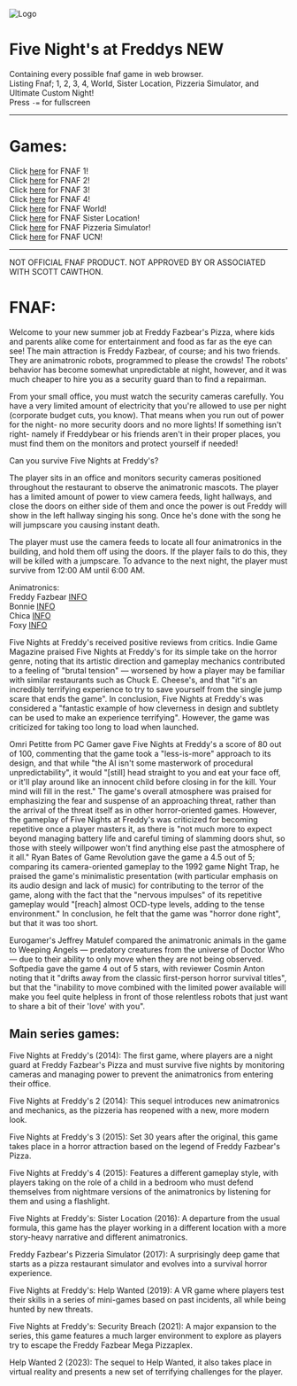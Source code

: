 ![Logo](https://upload.wikimedia.org/wikipedia/commons/thumb/1/1e/Five_Nights_at_Freddy%27s.svg/1200px-Five_Nights_at_Freddy%27s.svg.png)
# Five Night's at Freddys NEW
 Containing every possible fnaf game in web browser.<br>
 Listing Fnaf; 1, 2, 3, 4, World, Sister Location, Pizzeria Simulator, and Ultimate Custom Night!<br>
 Press ```-=``` for fullscreen
<hr>

# Games:
Click [here](https://larsthecat.github.io/New-FNAF/1/) for FNAF 1!<br>
Click [here](https://larsthecat.github.io/New-FNAF/2/) for FNAF 2!<br>
Click [here](https://larsthecat.github.io/New-FNAF/3/) for FNAF 3!<br>
Click [here](https://larsthecat.github.io/New-FNAF/4/) for FNAF 4!<br>
Click [here](https://larsthecat.github.io/New-FNAF/w/) for FNAF World!<br>
Click [here](https://larsthecat.github.io/New-FNAF/sl/) for FNAF Sister Location!<br>
Click [here](https://larsthecat.github.io/New-FNAF/ps/) for FNAF Pizzeria Simulator!<br>
Click [here](https://larsthecat.github.io/New-FNAF/ucn/) for FNAF UCN!


 <hr>

NOT OFFICIAL FNAF PRODUCT. NOT APPROVED BY OR ASSOCIATED WITH SCOTT CAWTHON.


# FNAF:
Welcome to your new summer job at Freddy Fazbear's Pizza, where kids and parents alike come for entertainment and food as far as the eye can see! The main attraction is Freddy Fazbear, of course; and his two friends. They are animatronic robots, programmed to please the crowds! The robots' behavior has become somewhat unpredictable at night, however, and it was much cheaper to hire you as a security guard than to find a repairman.

From your small office, you must watch the security cameras carefully. You have a very limited amount of electricity that you're allowed to use per night (corporate budget cuts, you know). That means when you run out of power for the night- no more security doors and no more lights! If something isn't right- namely if Freddybear or his friends aren't in their proper places, you must find them on the monitors and protect yourself if needed!

Can you survive Five Nights at Freddy's?

The player sits in an office and monitors security cameras positioned throughout the restaurant to observe the animatronic mascots. The player has a limited amount of power to view camera feeds, light hallways, and close the doors on either side of them and once the power is out Freddy will show in the left hallway singing his song. Once he's done with the song he will jumpscare you causing instant death.

The player must use the camera feeds to locate all four animatronics in the building, and hold them off using the doors. If the player fails to do this, they will be killed with a jumpscare. To advance to the next night, the player must survive from 12:00 AM until 6:00 AM.

Animatronics: <br>
Freddy Fazbear [INFO](https://fivenightsatfreddys.fandom.com/wiki/Freddy_Fazbear)<br>
Bonnie [INFO](https://fivenightsatfreddys.fandom.com/wiki/Bonnie)<br>
Chica [INFO](https://fivenightsatfreddys.fandom.com/wiki/Chica)<br>
Foxy [INFO](https://fivenightsatfreddys.fandom.com/wiki/Foxy)<br>

Five Nights at Freddy's received positive reviews from critics. Indie Game Magazine praised Five Nights at Freddy's for its simple take on the horror genre, noting that its artistic direction and gameplay mechanics contributed to a feeling of "brutal tension" — worsened by how a player may be familiar with similar restaurants such as Chuck E. Cheese's, and that "it's an incredibly terrifying experience to try to save yourself from the single jump scare that ends the game". In conclusion, Five Nights at Freddy's was considered a "fantastic example of how cleverness in design and subtlety can be used to make an experience terrifying". However, the game was criticized for taking too long to load when launched.

Omri Petitte from PC Gamer gave Five Nights at Freddy's a score of 80 out of 100, commenting that the game took a "less-is-more" approach to its design, and that while "the AI isn't some masterwork of procedural unpredictability", it would "[still] head straight to you and eat your face off, or it'll play around like an innocent child before closing in for the kill. Your mind will fill in the rest." The game's overall atmosphere was praised for emphasizing the fear and suspense of an approaching threat, rather than the arrival of the threat itself as in other horror-oriented games. However, the gameplay of Five Nights at Freddy's was criticized for becoming repetitive once a player masters it, as there is "not much more to expect beyond managing battery life and careful timing of slamming doors shut, so those with steely willpower won't find anything else past the atmosphere of it all." Ryan Bates of Game Revolution gave the game a 4.5 out of 5; comparing its camera-oriented gameplay to the 1992 game Night Trap, he praised the game's minimalistic presentation (with particular emphasis on its audio design and lack of music) for contributing to the terror of the game, along with the fact that the "nervous impulses" of its repetitive gameplay would "[reach] almost OCD-type levels, adding to the tense environment." In conclusion, he felt that the game was "horror done right", but that it was too short.

Eurogamer's Jeffrey Matulef compared the animatronic animals in the game to Weeping Angels — predatory creatures from the universe of Doctor Who — due to their ability to only move when they are not being observed. Softpedia gave the game 4 out of 5 stars, with reviewer Cosmin Anton noting that it "drifts away from the classic first-person horror survival titles", but that the "inability to move combined with the limited power available will make you feel quite helpless in front of those relentless robots that just want to share a bit of their 'love' with you".


Main series games:
-------------------------------------------------------------------------------------------
Five Nights at Freddy's (2014): The first game, where players are a night guard at Freddy Fazbear's Pizza and must survive five nights by monitoring cameras and managing power to prevent the animatronics from entering their office.

Five Nights at Freddy's 2 (2014): This sequel introduces new animatronics and mechanics, as the pizzeria has reopened with a new, more modern look.

Five Nights at Freddy's 3 (2015): Set 30 years after the original, this game takes place in a horror attraction based on the legend of Freddy Fazbear's Pizza.

Five Nights at Freddy's 4 (2015): Features a different gameplay style, with players taking on the role of a child in a bedroom who must defend themselves from nightmare versions of the animatronics by listening for them and using a flashlight.

Five Nights at Freddy's: Sister Location (2016): A departure from the usual formula, this game has the player working in a different location with a more story-heavy narrative and different animatronics.

Freddy Fazbear's Pizzeria Simulator (2017): A surprisingly deep game that starts as a pizza restaurant simulator and evolves into a survival horror experience.

Five Nights at Freddy's: Help Wanted (2019): A VR game where players test their skills in a series of mini-games based on past incidents, all while being hunted by new threats.

Five Nights at Freddy's: Security Breach (2021): A major expansion to the series, this game features a much larger environment to explore as players try to escape the Freddy Fazbear Mega Pizzaplex.

Help Wanted 2 (2023): The sequel to Help Wanted, it also takes place in virtual reality and presents a new set of terrifying challenges for the player. 



